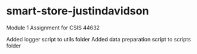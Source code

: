 # smart-store-justindavidson
Module 1 Assignment for CSIS 44632

Added logger script to utils folder
Added data preparation script to scripts folder